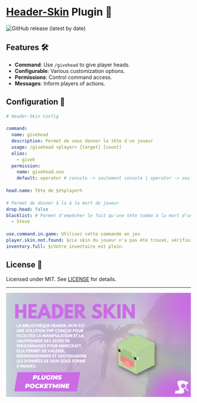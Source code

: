 # [Header-Skin](https://github.com/Synopsie/Header-Skin) Plugin 👥

![GitHub release (latest by date)](https://img.shields.io/github/v/release/Synopsie/Header-Skin)

## Features 🛠️

- **Command**: Use `/givehead` to give player heads.
- **Configurable**: Various customization options.
- **Permissions**: Control command access.
- **Messages**: Inform players of actions.

## Configuration 📝

```yaml
# Header-Skin Config

command:
  name: givehead
  description: Permet de vous donner la tête d'un joueur
  usage: /givehead <player> [target] [count]
  alias:
    - giveh
  permission:
    name: givehead.use
    default: operator # console -> seulement console | operator -> seulement les op | user -> tous le monde

head.name: Tête de §e%player%

# Permet de donner à la à la mort du joueur
drop.head: false
blacklist: # Permet d'empêcher le fait qu'une tête tombe à la mort d'un joueur si le drop.head est activé.
  - Steve

use.command.in.game: Utilisez cette commande en jeu
player.skin.not.found: §cLe skin du joueur n'a pas été trouvé, vérifiez qu'il a bien été enregistré.
inventory.full: §cVotre inventaire est plein.
```

## License 📜

Licensed under MIT. See [LICENSE](LICENSE) for details.

---

![Header-Skin](header-skin.png)